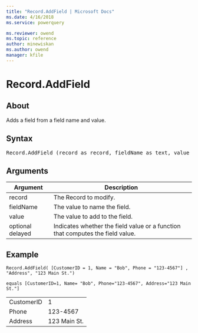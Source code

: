```yaml
---
title: "Record.AddField | Microsoft Docs"
ms.date: 4/16/2018
ms.service: powerquery

ms.reviewer: owend
ms.topic: reference
author: minewiskan
ms.author: owend
manager: kfile
---
```

# Record.AddField

  
## About  
Adds a field from a field name and value.  
  
## Syntax

<pre>
Record.AddField (record as record, fieldName as text, value as any,optional delayed as nullable logical) as record  
</pre>
  
## Arguments  
  
|Argument|Description|  
|------------|---------------|  
|record|The Record to modify.|  
|fieldName|The value to name the field.|  
|value|The value to add to the field.|  
|optional delayed|Indicates whether the field value or a function that computes the field value.|  
  
## Example  
  
```powerquery-m
Record.AddField( [CustomerID = 1, Name = "Bob", Phone = "123-4567"] , "Address", "123 Main St.")
```  
  
```powerquery-m
equals [CustomerID=1, Name= "Bob", Phone="123-4567", Address="123 Main St."]  
```  
  
|||  
|-|-|  
|CustomerID|1|  
|Phone|123-4567|  
|Address|123 Main St.|  
  
